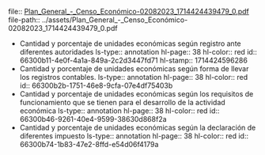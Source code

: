 file:: [Plan_General_-_Censo_Económico-02082023_1714424439479_0.pdf](../assets/Plan_General_-_Censo_Económico-02082023_1714424439479_0.pdf)
file-path:: ../assets/Plan_General_-_Censo_Económico-02082023_1714424439479_0.pdf

- Cantidad y porcentaje de unidades económicas según registro ante diferentes autoridades
  ls-type:: annotation
  hl-page:: 38
  hl-color:: red
  id:: 66300b11-4e0f-4a1a-849a-2c2d3447fd71
  hl-stamp:: 1714424596286
- Cantidad y porcentaje de unidades económicas según forma de llevar los registros contables.
  ls-type:: annotation
  hl-page:: 38
  hl-color:: red
  id:: 66300b2b-1751-46e8-9cfa-07e4df75403b
- Cantidad y porcentaje de unidades económicas según los requisitos de funcionamiento que se tienen para el desarrollo de la actividad económica
  ls-type:: annotation
  hl-page:: 38
  hl-color:: red
  id:: 66300b46-9261-40e4-9599-38630d868f2a
- Cantidad y porcentaje de unidades económicas según la declaración de diferentes impuesto
  ls-type:: annotation
  hl-page:: 38
  hl-color:: red
  id:: 66300b74-1b83-47e2-8ffd-e54d06f4179a